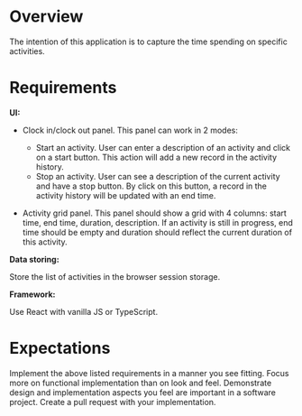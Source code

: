 # Overview
The intention of this application is to capture the time spending on specific activities.

# Requirements

**UI:**
- Clock in/clock out panel. This panel can work in 2 modes: 

    - Start an activity. User can enter a description of an activity and click on a start button. This action will add a new record in the activity history.
    - Stop an activity. User can see a description of the current activity and have a stop button. By click on this button, a record in the activity history will be updated with an end time.
- Activity grid panel. This panel should show a grid with 4 columns: start time, end time, duration, description.
If an activity is still in progress, end time should be empty and duration should reflect the current duration of this activity.

**Data storing:**

Store the list of activities in the browser session storage.

**Framework:**

Use React with vanilla JS or TypeScript.

# Expectations
Implement the above listed requirements in a manner you see fitting. Focus more on functional implementation than on look and feel.
Demonstrate design and implementation aspects you feel are important in a software project.
Create a pull request with your implementation.